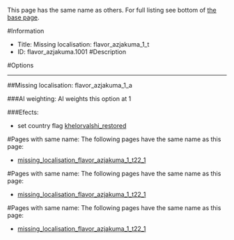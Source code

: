 This page has the same name as others. For full listing see bottom of [the base page](missing_localisation_flavor_azjakuma_1.md).

#Information
 - Title: Missing localisation: flavor_azjakuma_1_t
 - ID: flavor_azjakuma.1001
#Description

#Options

___
##Missing localisation: flavor_azjakuma_1_a

###AI weighting:
AI weights this option at 1


###Efects:<ul><li>set country flag [khelorvalshi_restored](../flags/khelorvalshi_restored.md)</li></ul>


#Pages with same name:
The following pages have the same name as this page:
 - [missing_localisation_flavor_azjakuma_1_t22_1](missing_localisation_flavor_azjakuma_1_t22_1.md)


#Pages with same name:
The following pages have the same name as this page:
 - [missing_localisation_flavor_azjakuma_1_t22_1](missing_localisation_flavor_azjakuma_1_t22_1.md)


#Pages with same name:
The following pages have the same name as this page:
 - [missing_localisation_flavor_azjakuma_1_t22_1](missing_localisation_flavor_azjakuma_1_t22_1.md)
